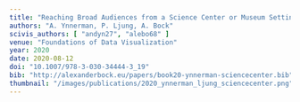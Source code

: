 ```yaml
---
title: "Reaching Broad Audiences from a Science Center or Museum Setting"
authors: "A. Ynnerman, P. Ljung, A. Bock"
scivis_authors: [ "andyn27", "alebo68" ]
venue: "Foundations of Data Visualization"
year: 2020
date: 2020-08-12
doi: "10.1007/978-3-030-34444-3_19"
bib: "http://alexanderbock.eu/papers/book20-ynnerman-sciencecenter.bib"
thumbnail: "/images/publications/2020_ynnerman_ljung_sciencecenter.png"
---
```


